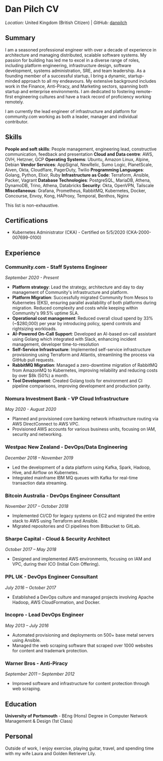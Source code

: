 # Dan Pilch CV

*Location:* United Kingdom (British Citizen)
| *GitHub:* <a href="https://github.com/danpilch">danpilch</a>

## Summary

I am a seasoned professional engineer with over a decade of experience in architecture and managing distributed, scalable software systems. My passion for building has led me to excel in a diverse range of roles, including platform engineering, infrastructure design, software development, systems administration, SRE, and team leadership. As a founding member of a successful startup, I bring a dynamic, startup-minded approach to all my endeavours. My extensive background includes work in the Finance, Anti-Piracy, and Marketing sectors, spanning both startup and enterprise environments. I am dedicated to fostering remote-first engineering cultures and have a track record of proficiency working remotely.

I am currently the lead engineer of infrastructure and platform for community.com working as both a leader, manager and individual contributor.

## Skills

**People and soft skills**: People management, engineering lead, constructive communication, feedback and presentation
**Cloud and Data centre**: AWS, OVH, Hetzner, GCP
**Operating Systems**: Ubuntu, Amazon Linux, Alpine, Debian
**Vendor Services**: AppSignal, NewRelic, Sumo Logic, PlanetScale, Aiven, Okta, Cloudflare, PagerDuty, Twilio
**Programming Languages**: Golang, Python, Elixir, Ruby
**Infrastructure as Code**: Terraform, Ansible, Packer, Vagrant
**Database Technologies**: PostgreSQL, MariaDB, Athena, DynamoDB, Trino, Athena, Databricks
**Security**: Okta, OpenVPN, Tailscale
**Miscellaneous**: Grafana, Prometheus, RabbitMQ, Kubernetes, Docker, Concourse, Envoy, Kong, HAProxy, Temporal, Benthos, Nginx

This list is non-exhaustive.

## Certifications
- Kubernetes Administrator (CKA) - Certified on 5/5/2020 (CKA-2000-007699-0100)

## Experience

### Community.com - Staff Systems Engineer
*September 2020 - Present*

- **Platform strategy**: Lead the strategy, architecture and day to day management of Community's infrastructure and platform.
- **Platform Migration**: Successfully migrated Community from Mesos to Kubernetes (EKS), ensuring parallel availability of both platforms during migration. Reduced complexity and costs while keeping within Community's 99.5% uptime SLA.
- **Operational cost management**: Reduced overall cloud spend by 33% (~$280,000) per year by introducing policy, spend controls and rightsizing workloads.
- **AI-Powered On-Call Support**: Developed an AI-based on-call assistant using Golang which integrated with Slack, enhancing incident management, developer time-to-resolution
- **Self-Service Infrastructure**: Implemented self-service infrastructure provisioning using Terraform and Atlantis, streamlining the process via GitHub pull requests.
- **RabbitMQ Migration**: Managed a zero-downtime migration of RabbitMQ from AmazonMQ to Kubernetes, improving reliability and reducing costs by over $8k (50%) a month.
- **Tool Development**: Created Golang tools for environment and CI pipeline comparisons, improving development and production parity.

### Nomura Investment Bank - VP Cloud Infrastructure
*May 2020 - August 2020*
- Planned and provisioned core banking network infrastructure routing via AWS DirectConnect to AWS VPC.
- Provisioned AWS accounts for various business units, focusing on IAM, security and networking.

### Westpac New Zealand - DevOps/Data Engineering
*December 2018 – November 2019*
- Led the development of a data platform using Kafka, Spark, Hadoop, Hive, and Airflow on Kubernetes.
- Integrated mainframe IBM MQ queues with Kafka for real-time transaction data streaming.

### Bitcoin Australia - DevOps Engineer Consultant
*November 2017 – October 2018*
- Implemented CI/CD for legacy systems on EC2 and migrated the entire stack to AWS using Terraform and Ansible.
- Migrated repositories and CI pipelines from Bitbucket to GitLab.

### Sharpe Capital - Cloud & Security Architect
*October 2017 – May 2018*
- Designed and implemented AWS environments, focusing on IAM and VPC, during their ICO (Initial Coin Offering).

### PPL UK - DevOps Engineer Consultant
*July 2016 – October 2017*
- Established a DevOps culture and managed projects involving Apache Hadoop, AWS CloudFormation, and Docker.

### Incopro - Lead DevOps Engineer
*May 2013 – July 2016*
- Automated provisioning and deployments on 500+ base metal servers using Ansible.
- Managed the web scraping software that scraped over 1000 websites for content and trademark protection.

### Warner Bros - Anti-Piracy
*September 2011 – September 2012*
- Improved software and infrastructure for content protection through web scraping.

## Education

**University of Portsmouth** - BEng (Hons) Degree in Computer Network Management & Design (1st Class)

## Personal

Outside of work, I enjoy exercise, playing guitar, travel, and spending time with my wife Laura and Golden Retriever Lily.
